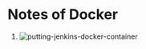 # Notes of Docker

1. ![putting-jenkins-docker-container](https://engineering.riotgames.com/news/putting-jenkins-docker-container)

